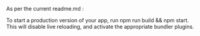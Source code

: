 As per the current readme.md :

To start a production version of your app, run npm run build 
&& npm start. This will disable live reloading, 
and activate the appropriate bundler plugins.

